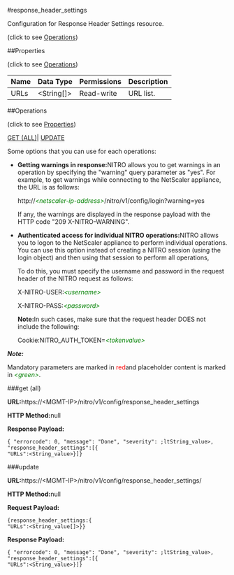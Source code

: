 #response_header_settings



Configuration for Response Header Settings resource.

<span>(click to see [Operations](#operations))</span>



##Properties 

<span>(click to see [Operations](#operations))</span>





<table><thead><tr><th>Name</th><th>Data Type</th><th>Permissions</th><th>Description</th></tr></thead><tbody><tr><td>URLs</td><td>&lt;String[]></td><td>Read-write</td><td>URL list.</td></tr></tbody></table>

##Operations 

<span>(click to see [Properties](#properties))</span>





[GET (ALL)](#get-all)| [UPDATE](#update)





Some options that you can use for each operations:

<ul><li><p><b>Getting warnings in response:</b>NITRO allows you to get warnings in an operation by specifying the "warning" query parameter as "yes". For example, to get warnings while connecting to the NetScaler appliance, the URL is as follows:</p><p>http://<span style="color:green;font-style:italic;">&lt;netscaler-ip-address&gt;</span>/nitro/v1/config/login?warning=yes</p><p>If any, the warnings are displayed in the response payload with the HTTP code "209 X-NITRO-WARNING".</p></li><li><p><b>Authenticated access for individual NITRO operations:</b>NITRO allows you to logon to the NetScaler appliance to perform individual operations. You can use this option instead of creating a NITRO session (using the login object) and then using that session to perform all operations,</p><p>To do this, you must specify the username and password in the request header of the NITRO request as follows:</p><p>X-NITRO-USER:<span style="color:green;font-style:italic;">&lt;username&gt;</span></p><p>X-NITRO-PASS:<span style="color:green;font-style:italic;">&lt;password&gt;</span></p><p><b>Note:</b>In such cases, make sure that the request header DOES not include the following:</p><p>Cookie:NITRO_AUTH_TOKEN=<span style="color:green;font-style:italic;">&lt;tokenvalue&gt;</span></p></li></ul>







***Note:*** 

Mandatory parameters are marked in <span style="color:#FF0000;">red</span>and placeholder content is marked in <span style="color:green;font-style:italic">&lt;green&gt;</span>.



###get (all)







<b>URL:</b>https://&lt;MGMT-IP&gt;/nitro/v1/config/response_header_settings

<b>HTTP Method:</b>null

<b>Response Payload: </b>
```
{ "errorcode": 0, "message": "Done", "severity": ;ltString_value>, "response_header_settings":[{
"URLs":<String_value>}]}
```







###update







<b>URL:</b>https://&lt;MGMT-IP&gt;/nitro/v1/config/response_header_settings/

<b>HTTP Method:</b>null

<b>Request Payload: </b>
```
{response_header_settings:{
"URLs":<String_value[]>}}
```

<b>Response Payload: </b>
```
{ "errorcode": 0, "message": "Done", "severity": ;ltString_value>, "response_header_settings":[{
"URLs":<String_value>}]}
```







